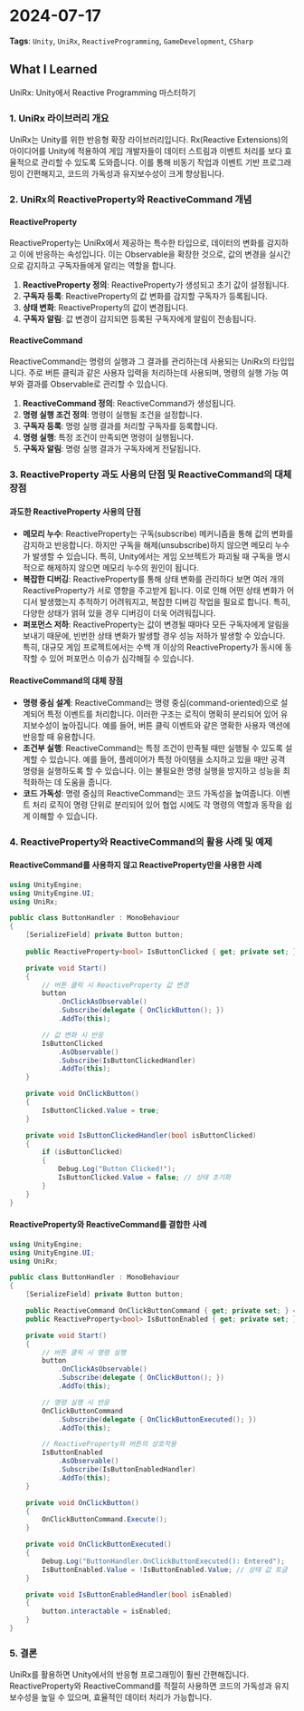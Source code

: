 # 2024-07-17
**Tags**: `Unity`, `UniRx`, `ReactiveProgramming`, `GameDevelopment`, `CSharp`

## What I Learned
UniRx: Unity에서 Reactive Programming 마스터하기

### 1. UniRx 라이브러리 개요
UniRx는 Unity를 위한 반응형 확장 라이브러리입니다. Rx(Reactive Extensions)의 아이디어를 Unity에 적용하여 게임 개발자들이 데이터 스트림과 이벤트 처리를 보다 효율적으로 관리할 수 있도록 도와줍니다. 이를 통해 비동기 작업과 이벤트 기반 프로그래밍이 간편해지고, 코드의 가독성과 유지보수성이 크게 향상됩니다.

### 2. UniRx의 ReactiveProperty와 ReactiveCommand 개념
#### ReactiveProperty
ReactiveProperty는 UniRx에서 제공하는 특수한 타입으로, 데이터의 변화를 감지하고 이에 반응하는 속성입니다. 이는 Observable을 확장한 것으로, 값의 변경을 실시간으로 감지하고 구독자들에게 알리는 역할을 합니다.

1. **ReactiveProperty 정의**: ReactiveProperty가 생성되고 초기 값이 설정됩니다.
2. **구독자 등록**: ReactiveProperty의 값 변화를 감지할 구독자가 등록됩니다.
3. **상태 변화**: ReactiveProperty의 값이 변경됩니다.
4. **구독자 알림**: 값 변경이 감지되면 등록된 구독자에게 알림이 전송됩니다.

#### ReactiveCommand
ReactiveCommand는 명령의 실행과 그 결과를 관리하는데 사용되는 UniRx의 타입입니다. 주로 버튼 클릭과 같은 사용자 입력을 처리하는데 사용되며, 명령의 실행 가능 여부와 결과를 Observable로 관리할 수 있습니다.

1. **ReactiveCommand 정의**: ReactiveCommand가 생성됩니다.
2. **명령 실행 조건 정의**: 명령이 실행될 조건을 설정합니다.
3. **구독자 등록**: 명령 실행 결과를 처리할 구독자를 등록합니다.
4. **명령 실행**: 특정 조건이 만족되면 명령이 실행됩니다.
5. **구독자 알림**: 명령 실행 결과가 구독자에게 전달됩니다.

### 3. ReactiveProperty 과도 사용의 단점 및 ReactiveCommand의 대체 장점
#### 과도한 ReactiveProperty 사용의 단점
- **메모리 누수**: ReactiveProperty는 구독(subscribe) 메커니즘을 통해 값의 변화를 감지하고 반응합니다. 하지만 구독을 해제(unsubscribe)하지 않으면 메모리 누수가 발생할 수 있습니다. 특히, Unity에서는 게임 오브젝트가 파괴될 때 구독을 명시적으로 해제하지 않으면 메모리 누수의 원인이 됩니다.
- **복잡한 디버깅**: ReactiveProperty를 통해 상태 변화를 관리하다 보면 여러 개의 ReactiveProperty가 서로 영향을 주고받게 됩니다. 이로 인해 어떤 상태 변화가 어디서 발생했는지 추적하기 어려워지고, 복잡한 디버깅 작업을 필요로 합니다. 특히, 다양한 상태가 얽혀 있을 경우 디버깅이 더욱 어려워집니다.
- **퍼포먼스 저하**: ReactiveProperty는 값이 변경될 때마다 모든 구독자에게 알림을 보내기 때문에, 빈번한 상태 변화가 발생할 경우 성능 저하가 발생할 수 있습니다. 특히, 대규모 게임 프로젝트에서는 수백 개 이상의 ReactiveProperty가 동시에 동작할 수 있어 퍼포먼스 이슈가 심각해질 수 있습니다.

#### ReactiveCommand의 대체 장점
- **명령 중심 설계**: ReactiveCommand는 명령 중심(command-oriented)으로 설계되어 특정 이벤트를 처리합니다. 이러한 구조는 로직이 명확히 분리되어 있어 유지보수성이 높아집니다. 예를 들어, 버튼 클릭 이벤트와 같은 명확한 사용자 액션에 반응할 때 유용합니다.
- **조건부 실행**: ReactiveCommand는 특정 조건이 만족될 때만 실행될 수 있도록 설계할 수 있습니다. 예를 들어, 플레이어가 특정 아이템을 소지하고 있을 때만 공격 명령을 실행하도록 할 수 있습니다. 이는 불필요한 명령 실행을 방지하고 성능을 최적화하는 데 도움을 줍니다.
- **코드 가독성**: 명령 중심의 ReactiveCommand는 코드 가독성을 높여줍니다. 이벤트 처리 로직이 명령 단위로 분리되어 있어 협업 시에도 각 명령의 역할과 동작을 쉽게 이해할 수 있습니다.

### 4. ReactiveProperty와 ReactiveCommand의 활용 사례 및 예제
#### ReactiveCommand를 사용하지 않고 ReactiveProperty만을 사용한 사례
```cs
using UnityEngine;
using UnityEngine.UI;
using UniRx;

public class ButtonHandler : MonoBehaviour
{
    [SerializeField] private Button button;
    
    public ReactiveProperty<bool> IsButtonClicked { get; private set; } = new();

    private void Start()
    {
        // 버튼 클릭 시 ReactiveProperty 값 변경
        button
            .OnClickAsObservable()
            .Subscribe(delegate { OnClickButton(); })
            .AddTo(this);

        // 값 변화 시 반응
        IsButtonClicked
            .AsObservable()
            .Subscribe(IsButtonClickedHandler)
            .AddTo(this);
    }

    private void OnClickButton()
    {
        IsButtonClicked.Value = true;
    }

    private void IsButtonClickedHandler(bool isButtonClicked)
    {
        if (isButtonClicked)
        {
            Debug.Log("Button Clicked!");
            IsButtonClicked.Value = false; // 상태 초기화
        }
    }
}
```

#### ReactiveProperty와 ReactiveCommand를 결합한 사례
```cs
using UnityEngine;
using UnityEngine.UI;
using UniRx;

public class ButtonHandler : MonoBehaviour
{
    [SerializeField] private Button button;

    public ReactiveCommand OnClickButtonCommand { get; private set; } = new();
    public ReactiveProperty<bool> IsButtonEnabled { get; private set; } = new();

    private void Start()
    {
        // 버튼 클릭 시 명령 실행
        button
            .OnClickAsObservable()
            .Subscribe(delegate { OnClickButton(); })
            .AddTo(this);

        // 명령 실행 시 반응
        OnClickButtonCommand
            .Subscribe(delegate { OnClickButtonExecuted(); })
            .AddTo(this);

        // ReactiveProperty와 버튼의 상호작용
        IsButtonEnabled
            .AsObservable()
            .Subscribe(IsButtonEnabledHandler)
            .AddTo(this);
    }

    private void OnClickButton()
    {
        OnClickButtonCommand.Execute();
    }

    private void OnClickButtonExecuted()
    {
        Debug.Log("ButtonHandler.OnClickButtonExecuted(): Entered");
        IsButtonEnabled.Value = !IsButtonEnabled.Value; // 상태 값 토글
    }

    private void IsButtonEnabledHandler(bool isEnabled)
    {
        button.interactable = isEnabled;
    }
}
```

### 5. 결론
UniRx를 활용하면 Unity에서의 반응형 프로그래밍이 훨씬 간편해집니다. ReactiveProperty와 ReactiveCommand를 적절히 사용하면 코드의 가독성과 유지보수성을 높일 수 있으며, 효율적인 데이터 처리가 가능합니다.
